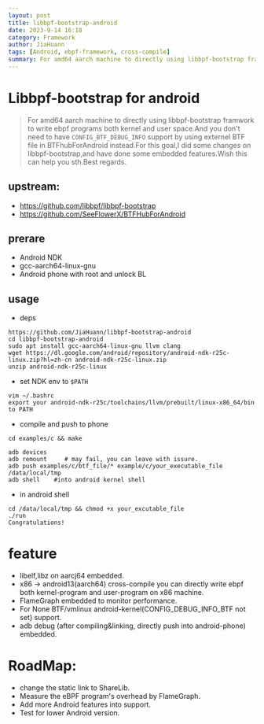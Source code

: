 ```yaml
---
layout: post
title: libbpf-bootstrap-android
date: 2023-9-14 16:18
category: Framework
author: JiaHuann
tags: [Android, ebpf-framework, cross-compile]
summary: For amd64 aarch machine to directly using libbpf-bootstrap framwork to write ebpf programs both kernel and user space.And you don't need to have `CONFIG_BTF_DEBUG_INFO` support by using externel BTF file in BTFhubForAndroid instead.For this goal,I did some changes on libbpf-bootstrap,and have done some embedded features.Wish this can help you sth.Best regards. 
---
```


# Libbpf-bootstrap for android
> For amd64 aarch machine to directly using libbpf-bootstrap framwork to write ebpf programs both kernel and user space.And you don't need to have `CONFIG_BTF_DEBUG_INFO` support by using externel BTF file in BTFhubForAndroid instead.For this goal,I did some changes on libbpf-bootstrap,and have done some embedded features.Wish this can help you sth.Best regards. 
## upstream: 
- https://github.com/libbpf/libbpf-bootstrap
- https://github.com/SeeFlowerX/BTFHubForAndroid

## prerare
- Android NDK
- gcc-aarch64-linux-gnu
- Android phone with root and unlock BL

## usage
- deps
```shell
https://github.com/JiaHuann/libbpf-bootstrap-android
cd libbpf-bootstrap-android
sudo apt install gcc-aarch64-linux-gnu llvm clang 
wget https://dl.google.com/android/repository/android-ndk-r25c-linux.zip?hl=zh-cn android-ndk-r25c-linux.zip
unzip android-ndk-r25c-linux
```
- set NDK env to `$PATH`
```shell
vim ~/.bashrc
export your android-ndk-r25c/toolchains/llvm/prebuilt/linux-x86_64/bin to PATH
```

- compile and push to phone 
```
cd examples/c && make

adb devices
adb remount     # may fail, you can leave with issure.
adb push examples/c/btf_file/* example/c/your_executable_file /data/local/tmp
adb shell    #into android kernel shell
```
- in android shell
```shell
cd /data/local/tmp && chmod +x your_excutable_file
./run
Congratulations!
```


# feature
- libelf,libz on aarcj64 embedded.
- x86 -> android13(aarch64) cross-compile you can directly write ebpf both kernel-program and user-program on x86 machine.
- FlameGraph embedded to monitor performance.
- For None BTF/vmlinux android-kernel(CONFIG_DEBUG_INFO_BTF not set) support.
- adb debug (after compiling&linking, directly push into android-phone) embedded.

# RoadMap:
- change the static link to ShareLib.
- Measure the eBPF program's overhead by FlameGraph.
- Add more Android features into support.
- Test for lower Android version.
